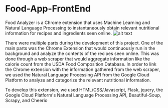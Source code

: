# Food-App-FrontEnd

Food Analyzer is a Chrome extension that uses Machine Learning and Natural Language Processing to instantaneously obtain relevant nutritional information for recipes and ingredients seen online. ![alt text](https://github.com/yaju-m/Food-App-FrontEnd/blob/master/FoodAnalyzer2.png "Example of Chrome Browser Extension")

There were multiple parts during the development of this project. One of the main parts was the Chrome Extension that would continuously run in the background and analyze the contents of the recipes seen online. This was done through a web scraper that would aggregate information like the calorie count from the USDA Food Composition Database. In order to link the Chrome extension with the information gathered from the web scraper, we used the Natural Language Processing API from the Google Cloud Platform to analyze and categorize the relevant nutritional information.

To develop this extension, we used HTML/CSS/Javascript, Flask, jquery, the Google Cloud Platform's Natural Language Processing API, Beautiful-Soup, Scrapy, and Cheerio
